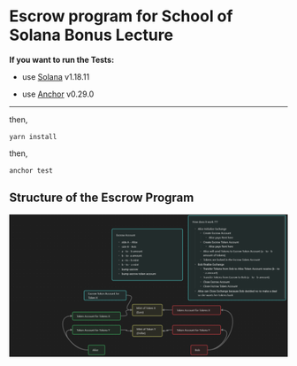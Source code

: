 # Escrow program for School of Solana Bonus Lecture

**If you want to run the Tests:**

- use [Solana](https://docs.solana.com/cli/install-solana-cli-tools) v1.18.11

- use [Anchor](https://www.anchor-lang.com/docs/installation) v0.29.0

---

then,
```
yarn install
```
then,
```
anchor test
```

## Structure of the Escrow Program

![My Image](Escrow-Structure.png)
